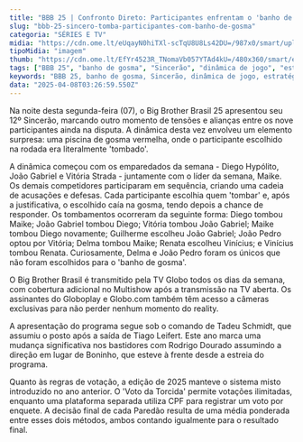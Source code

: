 ```yaml
---
title: "BBB 25 | Confronto Direto: Participantes enfrentam o 'banho de gosma' no 12º Sincerão"
slug: "bbb-25-sincero-tomba-participantes-com-banho-de-gosma"
categoria: "SÉRIES E TV"
midia: "https://cdn.ome.lt/eUqayN0hiTXl-scTqU8U8Ls42DU=/987x0/smart/uploads/conteudo/fotos/bbb25-diego-hypolito-12-sincerao.jpg"
tipoMidia: "imagem"
thumb: "https://cdn.ome.lt/EfYr4523R_TNomaVb057YTAd4kU=/480x360/smart/extras/conteudos/bbb25-diego-hypolito-12-sincerao-peq.jpg"
tags: ["BBB 25", "banho de gosma", "Sincerão", "dinâmica de jogo", "estratégias de participantes", "votação do público", "Tadeu Schmidt", "Rodrigo Dourado"]
keywords: "BBB 25, banho de gosma, Sincerão, dinâmica de jogo, estratégias de participantes, votação do público, Tadeu Schmidt, Rodrigo Dourado"
data: "2025-04-08T03:26:59.550Z"
---
```


Na noite desta segunda-feira (07), o Big Brother Brasil 25 apresentou seu 12º Sincerão, marcando outro momento de tensões e alianças entre os nove participantes ainda na disputa. A dinâmica desta vez envolveu um elemento surpresa: uma piscina de gosma vermelha, onde o participante escolhido na rodada era literalmente 'tombado'.

A dinâmica começou com os emparedados da semana - Diego Hypólito, João Gabriel e Vitória Strada - juntamente com o líder da semana, Maike. Os demais competidores participaram em sequência, criando uma cadeia de acusações e defesas. Cada participante escolhia quem 'tombar' e, após a justificativa, o escolhido caía na gosma, tendo depois a chance de responder. Os tombamentos ocorreram da seguinte forma: Diego tombou Maike; João Gabriel tombou Diego; Vitória tombou João Gabriel; Maike tombou Diego novamente; Guilherme escolheu João Gabriel; João Pedro optou por Vitória; Delma tombou Maike; Renata escolheu Vinícius; e Vinícius tombou Renata. Curiosamente, Delma e João Pedro foram os únicos que não foram escolhidos para o 'banho de gosma'.

O Big Brother Brasil é transmitido pela TV Globo todos os dias da semana, com cobertura adicional no Multishow após a transmissão na TV aberta. Os assinantes do Globoplay e Globo.com também têm acesso a câmeras exclusivas para não perder nenhum momento do reality.

A apresentação do programa segue sob o comando de Tadeu Schmidt, que assumiu o posto após a saída de Tiago Leifert. Este ano marca uma mudança significativa nos bastidores com Rodrigo Dourado assumindo a direção em lugar de Boninho, que esteve à frente desde a estreia do programa.

Quanto às regras de votação, a edição de 2025 manteve o sistema misto introduzido no ano anterior. O 'Voto da Torcida' permite votações ilimitadas, enquanto uma plataforma separada utiliza CPF para registrar um voto por enquete. A decisão final de cada Paredão resulta de uma média ponderada entre esses dois métodos, ambos contando igualmente para o resultado final.